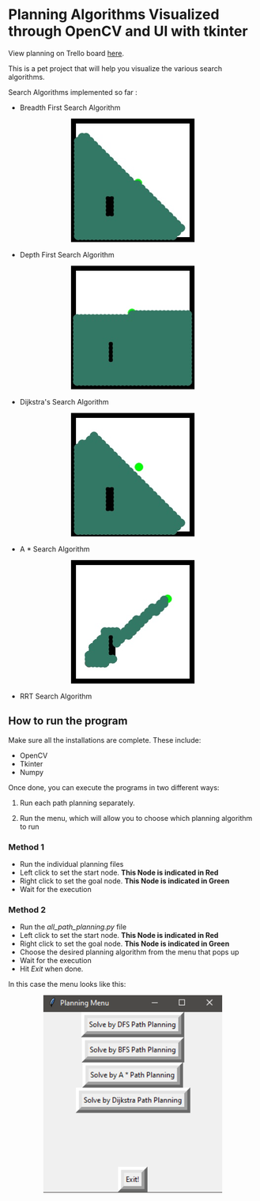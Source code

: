 # Planning Algorithms Visualized through OpenCV and UI with tkinter

View planning on Trello board [here](https://trello.com/b/A9lTAano/planningtkinter).

This is a pet project that will help you visualize the 
various search algorithms.

Search Algorithms implemented so far :

 - Breadth First Search Algorithm
   
<p align="center">
  <img height="250" src="BFS_Video_Images/000390.jpg">
</p>

 - Depth First Search Algorithm
   
<p align="center">
  <img height="250" src="DFS_Video_Images/000495.jpg">
</p>

 - Dijkstra's Search Algorithm
   
<p align="center">
  <img height="250" src="Dijkstra_Video_Images/000390.jpg">
</p>

 - A * Search Algorithm

<p align="center">
  <img height="250" src="A_Star_Video_Images/000123.jpg">
</p>

- RRT Search Algorithm

## How to run the program

Make sure all the installations are complete. These include:

- OpenCV
- Tkinter
- Numpy

Once done, you can execute the programs in two different ways:

1) Run each path planning separately.
   
2) Run the menu, which will allow you to choose which planning algorithm to run

### Method 1

- Run the individual planning files
- Left click to set the start node. **This Node is indicated in Red**
- Right click to set the goal node. **This Node is indicated in Green**
- Wait for the execution 

### Method 2

- Run the *all_path_planning.py* file
- Left click to set the start node. **This Node is indicated in Red**
- Right click to set the goal node. **This Node is indicated in Green**
- Choose the desired planning algorithm from the menu that pops up
- Wait for the execution 
- Hit *Exit* when done.

In this case the menu looks like this:

<p align="center">
  <img height="400" src="Images/tkinter_menu.PNG">
</p>
 
